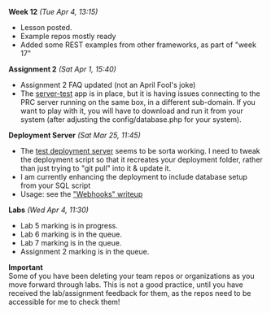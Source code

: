 **Week 12** *(Tue Apr 4, 13:15)*  
- Lesson posted. 
- Example repos mostly ready
- Added some REST examples from other frameworks, as part of "week 17"

**Assignment 2** *(Sat Apr 1, 15:40)*
- Assignment 2 FAQ updated (not an April Fool's joke)
- The [server-test](https://github.com/jim-parry/server-test) app is in place, but it is having issues
connecting to the PRC server running on the same box, in a different
sub-domain. If you want to play with it, you will have to download
and run it from your system (after adjusting the config/database.php for your
system).

**Deployment Server** *(Sat Mar 25, 11:45)*  
- The [test deployment server](http://deployer.jlparry.com/) seems to be sorta working.
I need to tweak the deployment script so that it recreates your deployment folder,
rather than just trying to "git pull" into it & update it.
- I am currently enhancing the deployment to include database setup from your SQL script
- Usage: see the ["Webhooks" writeup](/display/lesson/webhooks) 

**Labs** *(Wed Apr 4, 11:30)*  
- Lab 5 marking is in progress.
- Lab 6 marking is in the queue.
- Lab 7 marking is in the queue.
- Assignment 2 marking is in the queue.

**Important**  
Some of you have been deleting your team repos or organizations as you move
forward through labs. This is not a good practice, until you have
received the lab/assignment feedback for them, as the repos need to
be accessible for me to check them!
